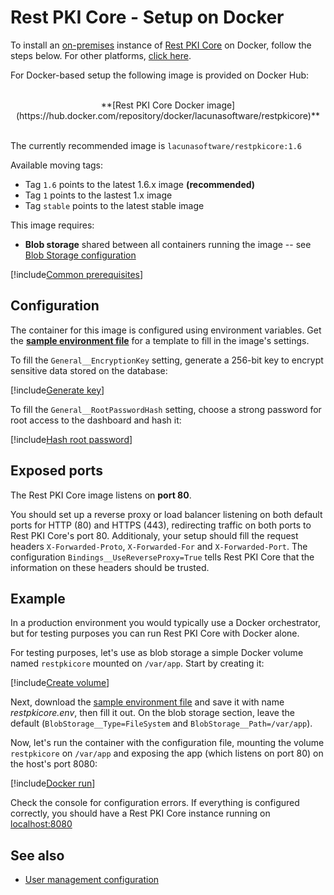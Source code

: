 ﻿# Rest PKI Core - Setup on Docker

To install an [on-premises](index.md) instance of [Rest PKI Core](../index.md) on Docker, follow the steps below. For other platforms, [click here](index.md#platforms).

For Docker-based setup the following image is provided on Docker Hub:

<br />
<center>
**[Rest PKI Core Docker image](https://hub.docker.com/repository/docker/lacunasoftware/restpkicore)**
</center>
<br />

The currently recommended image is `lacunasoftware/restpkicore:1.6`

Available moving tags:

* Tag `1.6` points to the latest 1.6.x image **(recommended)**
* Tag `1` points to the lastest 1.x image
* Tag `stable` points to the latest stable image

This image requires: 

* **Blob storage** shared between all containers running the image -- see [Blob Storage configuration](configure-blob-storage.md)

[!include[Common prerequisites](includes/common-requisites.md)]

## Configuration

The container for this image is configured using environment variables. Get the [**sample environment file**](https://cdn.lacunasoftware.com/restpkicore/docker/restpkicore.env) for a
template to fill in the image's settings.

To fill the `General__EncryptionKey` setting, generate a 256-bit key to encrypt sensitive data stored on the database:

[!include[Generate key](../../../../../includes/rest-pki/core/docker/gen-encryption-key-stdout.md)]

To fill the `General__RootPasswordHash` setting, choose a strong password for root access to the dashboard and hash it:

[!include[Hash root password](../../../../../includes/rest-pki/core/docker/hash-root-pass-stdout.md)]

## Exposed ports

The Rest PKI Core image listens on **port 80**.

You should set up a reverse proxy or load balancer listening on both default ports for HTTP (80) and HTTPS (443), redirecting
traffic on both ports to Rest PKI Core's port 80. Additionaly, your setup should fill the request headers `X-Forwarded-Proto`, `X-Forwarded-For`
and `X-Forwarded-Port`. The configuration `Bindings__UseReverseProxy=True` tells Rest PKI Core that the information on these headers should be
trusted.

## Example

In a production environment you would typically use a Docker orchestrator, but for testing purposes you can run Rest PKI Core with Docker alone.

For testing purposes, let's use as blob storage a simple Docker volume named `restpkicore` mounted on `/var/app`. Start by creating it:

[!include[Create volume](../../../../../includes/rest-pki/core/docker/create-volume.md)]

Next, download the [sample environment file](https://cdn.lacunasoftware.com/restpkicore/docker/restpkicore.env) and save it with name *restpkicore.env*, then
fill it out. On the blob storage section, leave the default (`BlobStorage__Type=FileSystem` and `BlobStorage__Path=/var/app`).

Now, let's run the container with the configuration file, mounting the volume `restpkicore` on `/var/app` and exposing the app (which listens on port 80) on the host's port 8080:

[!include[Docker run](../../../../../includes/rest-pki/core/docker/run.md)]

Check the console for configuration errors. If everything is configured correctly, you should have a Rest PKI Core instance running on [localhost:8080](http://localhost:8080/)

## See also

* [User management configuration](configure-oidc.md)

